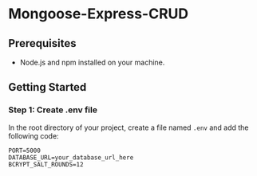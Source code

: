 # Mongoose-Express-CRUD

## Prerequisites

- Node.js and npm installed on your machine.

## Getting Started

### Step 1: Create .env file

In the root directory of your project, create a file named `.env` and add the following code:

```env
PORT=5000
DATABASE_URL=your_database_url_here
BCRYPT_SALT_ROUNDS=12
